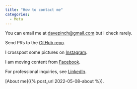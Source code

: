 ```yaml
---
title: "How to contact me"
categories:
  - Meta
---
```


You can email me at [davepinch@gmail.com](mailto:davepinch@gmail.com) but I check rarely.

Send PRs to the [GitHub repo](https://github.com/davepinch/davepinch.github.io).

I crosspost some pictures on [Instagram](https://instagram.com/amberdabber).

I am moving content from [Facebook](https://facebook.com/davepinch).

For professional inquiries, see [LinkedIn](https://linkedin.com/in/davepinch).

[About me]({% post_url 2022-05-08-about %}).